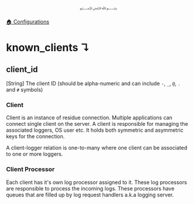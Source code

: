 <p align=center>
   ﷽
</p>

[🏠 Configurations](/docs/CONFIGURATION.md)

# known_clients ↴
## client_id
[String] The client ID (should be alpha-numeric and can include `-`, `_`, `@`, `.` and `#` symbols)

### Client
Client is an instance of residue connection. Multiple applications can connect single client on the server. A client is responsible for managing the associated loggers, OS user etc. It holds both symmetric and asymmetric keys for the connection.

A client-logger relation is one-to-many where one client can be associated to one or more loggers.

### Client Processor
Each client has it's own log processor assigned to it. These log processors are responsible to process the incoming logs. These processors have queues that are filled up by log request handlers a.k.a logging server.
